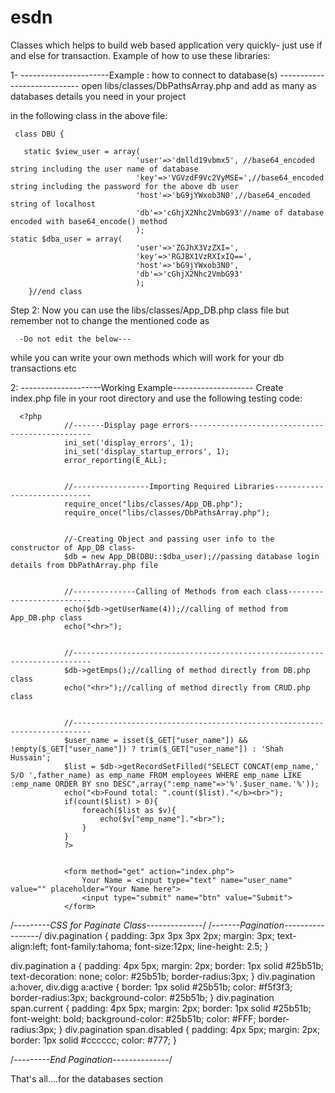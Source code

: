 # esdn
Classes which helps to build web based application very quickly- just use if and else for transaction.
Example of how to use these libraries:

1- ----------------------Example : how to connect to database(s) ----------------------------
open libs/classes/DbPathsArray.php and add as many as databases details you need in your project

in the following class in the above file:

     class DBU {
    
       static $view_user = array(
                                'user'=>'dmlld19vbmx5', //base64_encoded string including the user name of database
                                'key'=>'VGVzdF9Vc2VyMSE=',//base64_encoded string including the password for the above db user 
                                'host'=>'bG9jYWxob3N0',//base64_encoded string of localhost
                                'db'=>'cGhjX2Nhc2VmbG93'//name of database encoded with base64_encode() method
                                );
    static $dba_user = array(
                                'user'=>'ZGJhX3VzZXI=',
                                'key'=>'RGJBX1VzRXIxIQ==',
                                'host'=>'bG9jYWxob3N0',
                                'db'=>'cGhjX2Nhc2VmbG93'
                                );
        }//end class
        
Step 2: Now you can use the libs/classes/App_DB.php class file but remember not to change the mentioned code as 
    
      -Do not edit the below---

while you can write your own methods which will work for your db transactions etc


2: --------------------Working Example--------------------
Create index.php file in your root directory and use the following testing code:

      <?php
                //-------Display page errors------------------------------------------------
                ini_set('display_errors', 1);
                ini_set('display_startup_errors', 1);
                error_reporting(E_ALL);


                //-----------------Importing Required Libraries-----------------------------
                require_once("libs/classes/App_DB.php");
                require_once("libs/classes/DbPathsArray.php");


                //-Creating Object and passing user info to the constructor of App_DB class-
                $db = new App_DB(DBU::$dba_user);//passing database login details from DbPathArray.php file


                //--------------Calling of Methods from each class--------------------------
                echo($db->getUserName(4));//calling of method from App_DB.php class
                echo("<hr>");


                //--------------------------------------------------------------------------
                $db->getEmps();//calling of method directly from DB.php class
                echo("<hr>");//calling of method directly from CRUD.php class


                //--------------------------------------------------------------------------
                $user_name = isset($_GET["user_name"]) && !empty($_GET["user_name"]) ? trim($_GET["user_name"]) : 'Shah Hussain';
                $list = $db->getRecordSetFilled("SELECT CONCAT(emp_name,' S/O ',father_name) as emp_name FROM employees WHERE emp_name LIKE :emp_name ORDER BY sno DESC",array(":emp_name"=>'%'.$user_name.'%'));
                echo("<b>Found total: ".count($list)."</b><br>");
                if(count($list) > 0){
                    foreach($list as $v){
                        echo($v["emp_name"]."<br>");
                    }
                }
                ?>


                <form method="get" action="index.php">
                    Your Name = <input type="text" name="user_name" value="" placeholder="Your Name here">
                    <input type="submit" name="btn" value="Submit">
                </form>



/*---------CSS for Paginate Class--------------*/
/*-------Pagination-----------------*/
div.pagination {
	padding: 3px 3px 3px 2px;
	margin: 3px;
	text-align:left;
	font-family:tahoma;
	font-size:12px;
    line-height: 2.5;
}

div.pagination a {
	padding: 4px 5px;
	margin: 2px;
	border: 1px solid #25b51b;
	text-decoration: none;
	color: #25b51b;
	border-radius:3px;
}
div.pagination a:hover, div.digg a:active {
	border: 1px solid #25b51b;
	color: #f5f3f3;
	border-radius:3px;
	background-color: #25b51b;
}
div.pagination span.current {
	padding: 4px 5px;
	margin: 2px;
	border: 1px solid #25b51b;
	font-weight: bold;
	background-color: #25b51b;
	color: #FFF;
	border-radius:3px;
}
div.pagination span.disabled {
	padding: 4px 5px;
	margin: 2px;
	border: 1px solid #cccccc;
	color: #777;
}

/*---------End Pagination--------------*/



That's all....for the databases section
